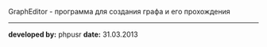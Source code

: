 GraphEditor - программа для создания графа и его прохождения
***

**developed by:** phpusr
**date:** 31.03.2013